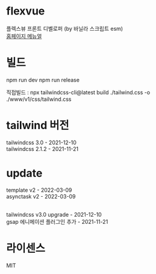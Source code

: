 # flexvue
플렉스뷰 프론트 디벨로퍼 (by 바닐라 스크립트 esm)<br>
<a href="http://flexvue.fancyupsoft.com" target="_blank">홈페이지 메뉴얼</a>

# 빌드 
npm run dev 
npm run release 

직접빌드 : npx tailwindcss-cli@latest build ./tailwind.css -o ./www/v1/css/tailwind.css

# tailwind 버전
tailwindcss 3.0     - 2021-12-10<br>
tailwindcss 2.1.2   - 2021-11-21

# update
template v2                 - 2022-03-09<br>
asynctask v2                - 2022-03-09<br><br>

tailwindcss v3.0 upgrade    - 2021-12-10<br>
gsap 에니메이션 플러그인 추가     - 2021-11-21

# 라이센스
MIT 

